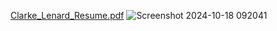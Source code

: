 
[Clarke_Lenard_Resume.pdf](https://github.com/user-attachments/files/17436056/Clarke_Lenard_Resume.pdf)
![Screenshot 2024-10-18 092041](https://github.com/user-attachments/assets/efa8e1c8-f0e7-4509-b47e-38fb1bc11096)
